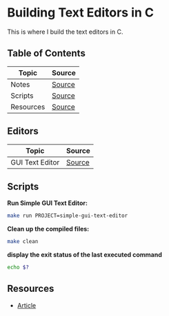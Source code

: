 # Building Text Editors in C

This is where I build the text editors in C.

## Table of Contents

| Topic     | Source                     |
| --------- | -------------------------- |
| Notes     | [Source](./docs/README.md) |
| Scripts   | [Source](#scripts)         |
| Resources | [Source](#resources)       |

## Editors

| Topic           | Source                                 |
| --------------- | -------------------------------------- |
| GUI Text Editor | [Source](./src/simple-gui-text-editor) |

## Scripts

**Run Simple GUI Text Editor:**

```bash
make run PROJECT=simple-gui-text-editor
```

**Clean up the compiled files:**

```bash
make clean
```

**display the exit status of the last executed command**

```bash
echo $?
```

## Resources

- [Article](https://viewsourcecode.org/snaptoken/kilo/)
